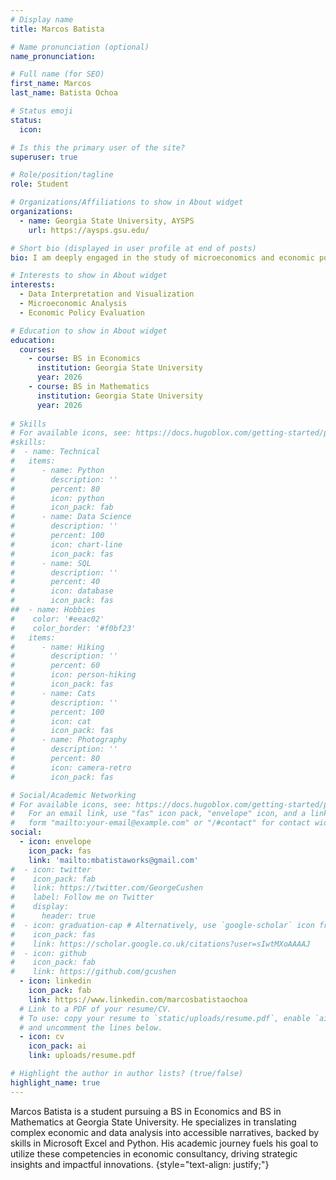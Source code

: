 ```yaml
---
# Display name
title: Marcos Batista

# Name pronunciation (optional)
name_pronunciation: 

# Full name (for SEO)
first_name: Marcos
last_name: Batista Ochoa

# Status emoji
status:
  icon: 

# Is this the primary user of the site?
superuser: true

# Role/position/tagline
role: Student

# Organizations/Affiliations to show in About widget
organizations:
  - name: Georgia State University, AYSPS
    url: https://aysps.gsu.edu/

# Short bio (displayed in user profile at end of posts)
bio: I am deeply engaged in the study of microeconomics and economic policy analysis, with a particular focus on applying economic principles across diverse fields.

# Interests to show in About widget
interests:
  - Data Interpretation and Visualization
  - Microeconomic Analysis
  - Economic Policy Evaluation

# Education to show in About widget
education:
  courses:
    - course: BS in Economics
      institution: Georgia State University
      year: 2026
    - course: BS in Mathematics
      institution: Georgia State University
      year: 2026
      
# Skills
# For available icons, see: https://docs.hugoblox.com/getting-started/page-builder/#icons
#skills:
#  - name: Technical
#   items:
#      - name: Python
#        description: ''
#        percent: 80
#        icon: python
#        icon_pack: fab
#      - name: Data Science
#        description: ''
#        percent: 100
#        icon: chart-line
#        icon_pack: fas
#      - name: SQL
#        description: ''
#        percent: 40
#        icon: database
#        icon_pack: fas
##  - name: Hobbies
#    color: '#eeac02'
#    color_border: '#f0bf23'
#   items:
#      - name: Hiking
#        description: ''
#        percent: 60
#        icon: person-hiking
#        icon_pack: fas
#      - name: Cats
#        description: ''
#        percent: 100
#        icon: cat
#        icon_pack: fas
#      - name: Photography
#        description: ''
#        percent: 80
#        icon: camera-retro
#        icon_pack: fas

# Social/Academic Networking
# For available icons, see: https://docs.hugoblox.com/getting-started/page-builder/#icons
#   For an email link, use "fas" icon pack, "envelope" icon, and a link in the
#   form "mailto:your-email@example.com" or "/#contact" for contact widget.
social:
  - icon: envelope
    icon_pack: fas
    link: 'mailto:mbatistaworks@gmail.com'
#  - icon: twitter
#    icon_pack: fab
#    link: https://twitter.com/GeorgeCushen
#    label: Follow me on Twitter
#    display:
#      header: true
#  - icon: graduation-cap # Alternatively, use `google-scholar` icon from `ai` icon pack
#    icon_pack: fas
#    link: https://scholar.google.co.uk/citations?user=sIwtMXoAAAAJ
#  - icon: github
#    icon_pack: fab
#    link: https://github.com/gcushen
  - icon: linkedin
    icon_pack: fab
    link: https://www.linkedin.com/marcosbatistaochoa
  # Link to a PDF of your resume/CV.
  # To use: copy your resume to `static/uploads/resume.pdf`, enable `ai` icons in `params.yaml`,
  # and uncomment the lines below.
  - icon: cv
    icon_pack: ai
    link: uploads/resume.pdf

# Highlight the author in author lists? (true/false)
highlight_name: true
---
```


Marcos Batista is a student pursuing a BS in Economics and BS in Mathematics at Georgia State University. He specializes in translating complex economic and data analysis into accessible narratives, backed by skills in Microsoft Excel and Python. His academic journey fuels his goal to utilize these competencies in economic consultancy, driving strategic insights and impactful innovations.
{style="text-align: justify;"}
